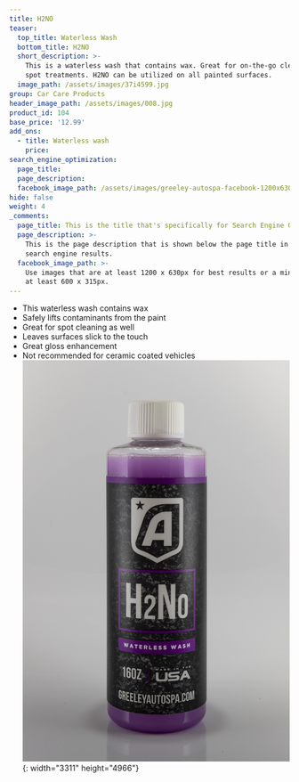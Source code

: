 ```yaml
---
title: H2NO
teaser:
  top_title: Waterless Wash
  bottom_title: H2NO
  short_description: >-
    This is a waterless wash that contains wax. Great for on-the-go cleaning or
    spot treatments. H2NO can be utilized on all painted surfaces.
  image_path: /assets/images/37i4599.jpg
group: Car Care Products
header_image_path: /assets/images/008.jpg
product_id: 104
base_price: '12.99'
add_ons:
  - title: Waterless wash
    price:
search_engine_optimization:
  page_title:
  page_description:
  facebook_image_path: /assets/images/greeley-autospa-facebook-1200x630.png
hide: false
weight: 4
_comments:
  page_title: This is the title that's specifically for Search Engine Optimization.
  page_description: >-
    This is the page description that is shown below the page title in the
    search engine results.
  facebook_image_path: >-
    Use images that are at least 1200 x 630px for best results or a minimum of
    at least 600 x 315px.
---
```


* This waterless wash contains wax
* Safely lifts contaminants from the paint
* Great for spot cleaning as well
* Leaves surfaces slick to the touch
* Great gloss enhancement
* Not recommended for ceramic coated vehicles![](/assets/images/37i4599.jpg){: width="3311" height="4966"}
